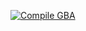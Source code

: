 [![Compile GBA](https://github.com/tolik518/GBA_Pong_butano_edition/actions/workflows/compile_gba.yml/badge.svg)](https://github.com/tolik518/GBA_Pong_butano_edition/actions/workflows/compile_gba.yml)
